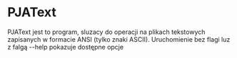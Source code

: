 # PJAText
PJAText jest to  program, sluzacy do operacji na plikach tekstowych zapisanych w formacie ANSI (tylko  znaki  ASCII).
Uruchomienie bez flagi luz z falgą --help pokazuje dostępne opcje
